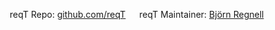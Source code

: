 &emsp; reqT Repo: [github.com/reqT](https://github.com/reqT/)
&emsp; reqT Maintainer: [Björn Regnell](https://cs.lth.se/bjorn-regnell/)
